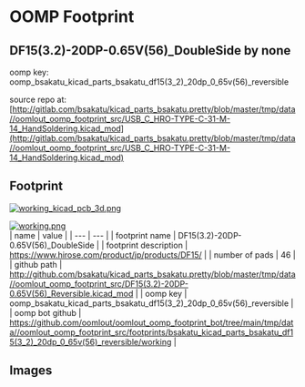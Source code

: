 # OOMP Footprint  
## DF15(3.2)-20DP-0.65V(56)_DoubleSide  by none  
  
oomp key: oomp_bsakatu_kicad_parts_bsakatu_df15(3_2)_20dp_0_65v(56)_reversible  
  
source repo at: [http://gitlab.com/bsakatu/kicad_parts_bsakatu.pretty/blob/master/tmp/data//oomlout_oomp_footprint_src/USB_C_HRO-TYPE-C-31-M-14_HandSoldering.kicad_mod](http://gitlab.com/bsakatu/kicad_parts_bsakatu.pretty/blob/master/tmp/data//oomlout_oomp_footprint_src/USB_C_HRO-TYPE-C-31-M-14_HandSoldering.kicad_mod)  
## Footprint  
  
[![working_kicad_pcb_3d.png](working_kicad_pcb_3d_600.png)](working_kicad_pcb_3d.png)  
  
[![working.png](working_600.png)](working.png)  
| name | value | 
| --- | --- | 
| footprint name | DF15(3.2)-20DP-0.65V(56)_DoubleSide | 
| footprint description | https://www.hirose.com/product/jp/products/DF15/ | 
| number of pads | 46 | 
| github path | http://github.com/bsakatu/kicad_parts_bsakatu.pretty/blob/master/tmp/data//oomlout_oomp_footprint_src/DF15(3.2)-20DP-0.65V(56)_Reversible.kicad_mod | 
| oomp key | oomp_bsakatu_kicad_parts_bsakatu_df15(3_2)_20dp_0_65v(56)_reversible | 
| oomp bot github | https://github.com/oomlout/oomlout_oomp_footprint_bot/tree/main/tmp/data//oomlout_oomp_footprint_src/footprints/bsakatu_kicad_parts_bsakatu_df15(3_2)_20dp_0_65v(56)_reversible/working | 
## Images  
